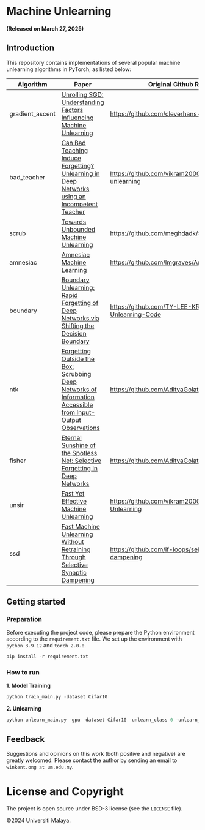 # Machine Unlearning

#### (Released on March 27, 2025)

## Introduction
This repository contains implementations of several popular machine unlearning algorithms in PyTorch, as listed below:

| Algorithm       | Paper                                                                                                                                               | Original Github Repository                            |
|-----------------|-----------------------------------------------------------------------------------------------------------------------------------------------------|-------------------------------------------------------|
| gradient_ascent | [Unrolling SGD: Understanding Factors Influencing Machine Unlearning](https://arxiv.org/abs/2109.13398)                                             | https://github.com/cleverhans-lab/unrolling-sgd       |
| bad_teacher     | [Can Bad Teaching Induce Forgetting? Unlearning in Deep Networks using an Incompetent Teacher](https://arxiv.org/abs/2205.08096)                    | https://github.com/vikram2000b/bad-teaching-unlearning |
| scrub           | [Towards Unbounded Machine Unlearning](https://arxiv.org/abs/2302.09880)                                                                            | https://github.com/meghdadk/SCRUB/tree/main           |
| amnesiac        | [Amnesiac Machine Learning](https://arxiv.org/abs/2010.10981)                                                                                       | https://github.com/lmgraves/AmnesiacML                |
| boundary        | [Boundary Unlearning: Rapid Forgetting of Deep Networks via Shifting the Decision Boundary](https://ieeexplore.ieee.org/abstract/document/10203289) | https://github.com/TY-LEE-KR/Boundary-Unlearning-Code |
| ntk             | [Forgetting Outside the Box: Scrubbing Deep Networks of Information Accessible from Input-Output Observations](https://arxiv.org/abs/2003.02960)    | https://github.com/AdityaGolatkar/SelectiveForgetting |
| fisher          | [Eternal Sunshine of the Spotless Net: Selective Forgetting in Deep Networks](https://arxiv.org/abs/1911.04933)                                     | https://github.com/AdityaGolatkar/SelectiveForgetting |
| unsir           | [Fast Yet Effective Machine Unlearning](https://arxiv.org/abs/2111.08947)                                                                           | https://github.com/vikram2000b/Fast-Machine-Unlearning|
| ssd             | [Fast Machine Unlearning Without Retraining Through Selective Synaptic Dampening](https://arxiv.org/abs/2308.07707)                                 | https://github.com/if-loops/selective-synaptic-dampening|

## Getting started

### Preparation

Before executing the project code, please prepare the Python environment according to the `requirement.txt` file. We set up the environment with `python 3.9.12` and `torch 2.0.0`. 

```python
pip install -r requirement.txt
```

### How to run

**1. Model Training**

```python
python train_main.py -dataset Cifar10 
```


**2. Unlearning**

```python
python unlearn_main.py -gpu -dataset Cifar10 -unlearn_class 0 -unlearn_method retrain -model_path 
```

## Feedback
Suggestions and opinions on this work (both positive and negative) are greatly welcomed. Please contact the author by sending an email to
`winkent.ong at um.edu.my`.

# License and Copyright

The project is open source under BSD-3 license (see the `LICENSE` file).

©2024 Universiti Malaya.
